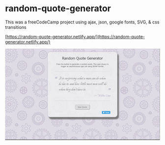 # random-quote-generator

This was a freeCodeCamp project using ajax, json, google fonts, SVG, &amp; css transitions

[https://random-quote-generator.netlify.app/](https://random-quote-generator.netlify.app/)

![Random Quote Generator img](images/netlify-random-quote-generator.png)
